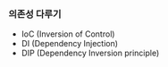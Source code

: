 ### 의존성 다루기
- IoC (Inversion of Control)
- DI (Dependency Injection)
- DIP (Dependency Inversion principle)